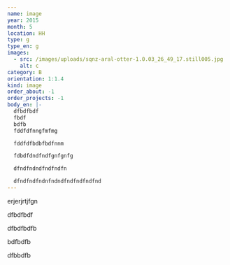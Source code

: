 ```yaml
---
name: image
year: 2015
month: 5
location: HH
type: g
type_en: g
images:
  - src: /images/uploads/sqnz-aral-otter-1.0.03_26_49_17.still005.jpg
    alt: c
category: B
orientation: 1:1.4
kind: image
order_about: -1
order_projects: -1
body_en: |-
  dfbdfbdf
  fbdf
  bdfb
  fddfdfnngfmfmg

  fddfdfbdbfbdfnnm

  fdbdfdndfndfgnfgnfg

  dfndfndndfndfndfn

  dfndfndfndnfndndfndfndfndfnd
---
```

erjerjrtjfgn

dfbdfbdf

dfbdfbdfb

bdfbdfb

dfbbdfb
